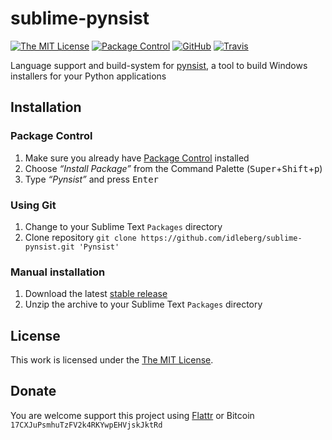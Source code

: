 # sublime-pynsist

[![The MIT License](https://img.shields.io/badge/license-MIT-orange.svg?style=flat-square)](http://opensource.org/licenses/MIT)
[![Package Control](https://packagecontrol.herokuapp.com/downloads/Pynsist.svg?style=flat-square)](https://packagecontrol.io/packages/Pynsist)
[![GitHub](https://img.shields.io/github/release/idleberg/sublime-pynsist.svg?style=flat-square)](https://github.com/idleberg/sublime-pynsist/releases)
[![Travis](https://img.shields.io/travis/idleberg/sublime-pynsist.svg?style=flat-square)](https://travis-ci.org/idleberg/sublime-pynsist)

Language support and build-system for [pynsist](https://pypi.python.org/pypi/pynsist), a tool to build Windows installers for your Python applications

## Installation

### Package Control

1. Make sure you already have [Package Control](https://packagecontrol.io/) installed
2. Choose *“Install Package”* from the Command Palette (<kbd>Super</kbd>+<kbd>Shift</kbd>+<kbd>p</kbd>)
3. Type *“Pynsist”* and press <kbd>Enter</kbd>

### Using Git

1. Change to your Sublime Text `Packages` directory
2. Clone repository `git clone https://github.com/idleberg/sublime-pynsist.git 'Pynsist'`

### Manual installation

1. Download the latest [stable release](https://github.com/idleberg/sublime-pynsist/releases)
2. Unzip the archive to your Sublime Text `Packages` directory

## License

This work is licensed under the [The MIT License](LICENSE).

## Donate

You are welcome support this project using [Flattr](https://flattr.com/submit/auto?user_id=idleberg&url=https://github.com/idleberg/sublime-pynsist) or Bitcoin `17CXJuPsmhuTzFV2k4RKYwpEHVjskJktRd`
